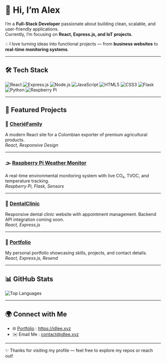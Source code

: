 # 👋 Hi, I’m Alex 

I’m a **Full-Stack Developer** passionate about building clean, scalable, and user-friendly applications.  
Currently, I’m focusing on **React, Express.js, and IoT projects**.  

💡 I love turning ideas into functional projects — from **business websites** to **real-time monitoring systems**.  

---

## 🛠️ Tech Stack

![React](https://img.shields.io/badge/React-20232A?logo=react&logoColor=61DAFB)
![Express.js](https://img.shields.io/badge/Express.js-000?logo=express&logoColor=white)
![Node.js](https://img.shields.io/badge/Node.js-43853D?logo=node.js&logoColor=white)
![JavaScript](https://img.shields.io/badge/JavaScript-323330?logo=javascript&logoColor=F7DF1E)
![HTML5](https://img.shields.io/badge/HTML5-E34F26?logo=html5&logoColor=white)
![CSS3](https://img.shields.io/badge/CSS3-1572B6?logo=css3&logoColor=white)
![Flask](https://img.shields.io/badge/Flask-000?logo=flask&logoColor=white)
![Python](https://img.shields.io/badge/Python-3776AB?logo=python&logoColor=white)
![Raspberry Pi](https://img.shields.io/badge/Raspberry%20Pi-C51A4A?logo=raspberry-pi&logoColor=white)

---

## 🚀 Featured Projects

### 🍌 [CheriéFamily](https://www.cheriefamily.com/)
A modern React site for a Colombian exporter of premium agricultural products.  
*React, Responsive Design*

---

### 🌫️ [Raspberry Pi Weather Monitor](https://github.com/idleCyrex/raspberry-pi-weather-air-quality-monitor)
A real-time environmental monitoring system with live CO₂, TVOC, and temperature tracking.  
*Raspberry Pi, Flask, Sensors*

---

### 🦷 [DentalClinic](https://github.com/idleCyrex/DentalClinic)
Responsive dental clinic website with appointment management. Backend API integration coming soon.  
*React, Express.js*

---

### 💼 [Portfolio](https://idlee.xyz)
My personal portfolio showcasing skills, projects, and contact details.  
*React, Express.js, Resend*

---

## 📊 GitHub Stats

![Top Languages](https://github-readme-stats.vercel.app/api/top-langs/?username=idleCyrex&layout=compact&theme=radical)

---

## 🌍 Connect with Me

- 🌐 [Portfolio](https://idlee.xyz) : https://idlee.xyz
- ✉️ Email Me : contact@idlee.xyz

---

✨ Thanks for visiting my profile — feel free to explore my repos or reach out!
